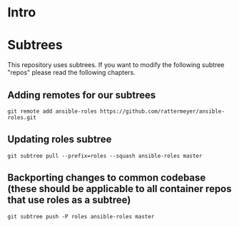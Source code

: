 # Intro

# Subtrees

This repository uses subtrees.
If you want to modify the following subtree "repos" please read the following chapters.

## Adding remotes for our subtrees

    git remote add ansible-roles https://github.com/rattermeyer/ansible-roles.git

## Updating roles subtree

    git subtree pull --prefix=roles --squash ansible-roles master

## Backporting changes to common codebase (these should be applicable to all container repos that use roles as a subtree)

    git subtree push -P roles ansible-roles master

